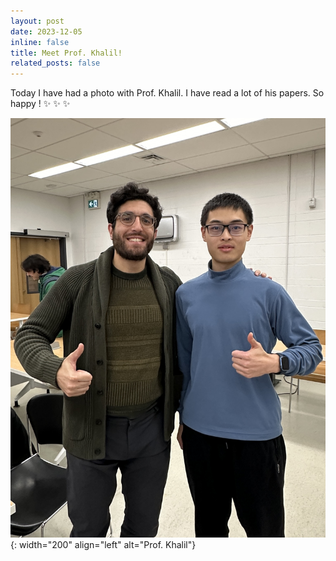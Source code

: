 ```yaml
---
layout: post
date: 2023-12-05
inline: false
title: Meet Prof. Khalil!
related_posts: false
---
```


Today I have had a photo with Prof. Khalil. I have read a lot of his papers. So happy ! :sparkles: :sparkles: :sparkles:

![Prof. Khalil](/assets/img/prof_khalil.jpg){: width="200" align="left" alt="Prof. Khalil"}
